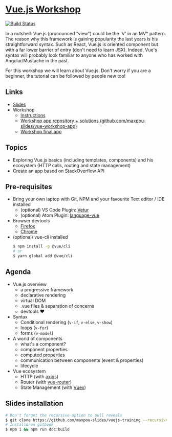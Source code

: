 # [Vue.js Workshop](https://github.com/maxpou-slides/vue-workshop)

[![Build Status](https://travis-ci.org/maxpou-slides/vue-workshop.svg?branch=master)](https://travis-ci.org/maxpou-slides/vue-workshop)

In a nutshell: Vue.js (pronounced “view”) could be the 'V' in an MV* pattern. The reason why this framework is gaining popularity the last years is his straightforward syntax. Such as React, Vue.js is oriented component but with a far lower barrier of entry (don't need to learn JSX). Indeed, Vue's syntax will probably look familiar to anyone who has worked with Angular/Mustache in the past.

For this workshop we will learn about Vue.js. Don't worry if you are a beginner, the tutorial can be followed by people new too!

## Links

* [Slides](http://slides.maxpou.fr/vue-workshop/)
* Workshop
  * [Instructions](http://slides.maxpou.fr/vue-workshop/_book/)
  * [Workshop app repository + solutions (github.com/maxpou-slides/vue-workshop-app)](https://github.com/maxpou-slides/vue-workshop-app)
  * [Workshop final app](http://slides.maxpou.fr/vue-workshop-app/)


## Topics

* Exploring Vue.js basics (including templates, components) and his ecosystem (HTTP calls, routing and state management)
* Create an app based on StackOverflow API


## Pre-requisites

* Bring your own laptop with Git, NPM and your favourite Text editor / IDE installed
  * (optional) VS Code Plugin: [Vetur](https://marketplace.visualstudio.com/items?itemName=octref.vetur)
  * (optional) Atom Plugin: [language-vue](https://atom.io/packages/language-vue)
* Browser devtools
  * [Firefox](https://addons.mozilla.org/en-US/firefox/addon/vue-js-devtools/)
  * [Chrome](https://chrome.google.com/webstore/detail/vuejs-devtools/nhdogjmejiglipccpnnnanhbledajbpd)
* (optional) vue-cli installed
  ```bash
  $ npm install -g @vue/cli
  # or
  $ yarn global add @vue/cli
  ```


## Agenda

* Vue.js overview
  * a progressive framework
  * declarative rendering
  * virtual DOM
  * .vue files & separation of concerns
  * devtools ❤️
* Syntax
  * Conditional rendering (`v-if`, `v-else`, `v-show`)
  * loops (`v-for`)
  * forms (`v-model`)
* A world of components
  * what's a component?
  * component properties
  * computed properties
  * communication between components (event & properties)
  * lifecycle
* Vue ecosystem
  * HTTP (with [axios](https://github.com/mzabriskie/axios))
  * Router (with [vue-router](https://router.vuejs.org/en/))
  * State Management (with [Vuex](https://vuex.vuejs.org/en/))


## Slides installation

```bash
# Don't forget the recursive option to pull reveals
$ git clone https://github.com/maxpou-slides/vuejs-training --recursive
# Install&run gitbook
$ npm i && npm run doc:build
```